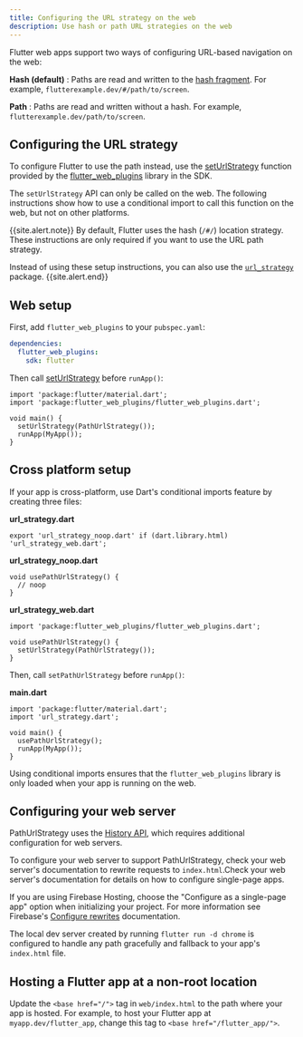 ```yaml
---
title: Configuring the URL strategy on the web
description: Use hash or path URL strategies on the web
---
```


Flutter web apps support two ways of configuring
URL-based navigation on the web:

**Hash (default)**
: Paths are read and written to the [hash fragment][].
For example, `flutterexample.dev/#/path/to/screen`.

**Path**
:  Paths are read and written without a hash. For example,
`flutterexample.dev/path/to/screen`.

## Configuring the URL strategy

To configure Flutter to use the path instead, use the
[setUrlStrategy][] function provided by the [flutter_web_plugins][] library in
the SDK.

The `setUrlStrategy` API can only be called on the web.
The following instructions show how to use a conditional
import to call this function on the web,
but not on other platforms.

{{site.alert.note}}
By default, Flutter uses the hash (`/#/`) location strategy.
These instructions are only required if you want to use
the URL path strategy.

Instead of using these setup instructions,
you can also use the [`url_strategy`][] package.
{{site.alert.end}}

## Web setup

First, add `flutter_web_plugins` to your `pubspec.yaml`:

```yaml
dependencies:
  flutter_web_plugins:
    sdk: flutter
```

Then call [setUrlStrategy][] before `runApp()`:

```
import 'package:flutter/material.dart';
import 'package:flutter_web_plugins/flutter_web_plugins.dart';

void main() {
  setUrlStrategy(PathUrlStrategy());
  runApp(MyApp());
}
```

## Cross platform setup
If your app is cross-platform, use Dart's conditional imports feature by
creating three files:

**url_strategy.dart**

```
export 'url_strategy_noop.dart' if (dart.library.html) 'url_strategy_web.dart';
```

**url_strategy_noop.dart**

```
void usePathUrlStrategy() {
  // noop
}
```

**url_strategy_web.dart**

```
import 'package:flutter_web_plugins/flutter_web_plugins.dart';

void usePathUrlStrategy() {
  setUrlStrategy(PathUrlStrategy());
}
```

Then, call `setPathUrlStrategy` before `runApp()`:

**main.dart**

```
import 'package:flutter/material.dart';
import 'url_strategy.dart';

void main() {
  usePathUrlStrategy();
  runApp(MyApp());
}
```

Using conditional imports ensures that the `flutter_web_plugins` library is only
loaded when your app is running on the web.

## Configuring your web server

PathUrlStrategy uses the [History API][], which requires additional
configuration for web servers.

To configure your web server to support PathUrlStrategy, check your web server's
documentation to rewrite requests to `index.html`.Check your web server's
documentation for details on how to configure single-page apps.

If you are using Firebase Hosting, choose the "Configure as a single-page app"
option when initializing your project. For more information see Firebase's
[Configure rewrites][] documentation.

The local dev server created by running `flutter run -d chrome` is configured to
handle any path gracefully and fallback to your app's `index.html` file.

## Hosting a Flutter app at a non-root location

Update the `<base href="/">` tag in `web/index.html`
to the path where your app is hosted.
For example, to host your Flutter app at
`myapp.dev/flutter_app`, change
this tag to `<base href="/flutter_app/">`.


[hash fragment]: https://en.wikipedia.org/wiki/Uniform_Resource_Locator#Syntax
[`HashUrlStrategy`]: {{site.api}}/flutter/flutter_web_plugins/HashUrlStrategy-class.html
[`PathUrlStrategy`]: {{site.api}}/flutter/flutter_web_plugins/PathUrlStrategy-class.html
[`setUrlStrategy`]: {{site.api}}/flutter/flutter_web_plugins/setUrlStrategy.html
[`url_strategy`]: {{site.pub-pkg}}/url_strategy
[setUrlStrategy]: https://api.flutter.dev/flutter/flutter_web_plugins/setUrlStrategy.html
[flutter_web_plugins]: https://api.flutter.dev/flutter/flutter_web_plugins/flutter_web_plugins-library.html
[History API]: https://developer.mozilla.org/en-US/docs/Web/API/History_API
[Configure rewrites]: {{site.url}}/development/ui/navigation/url-strategies
